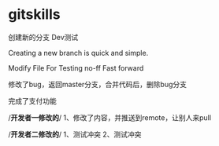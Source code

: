 # gitskills


创建新的分支 Dev测试

Creating a new branch is quick and simple.


Modify File For Testing no-ff Fast forward

修改了bug，返回master分支，合并代码后，删除bug分支

完成了支付功能


/****************开发者一修改的****************/
1、修改了内容，并推送到remote，让别人来pull

/****************开发者二修改的****************/
1、测试冲突
2、测试冲突
